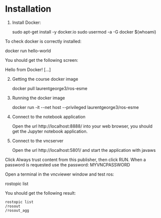 # Installation

1. Install Docker:

   sudo apt-get install -y docker.io 
   sudo usermod -a -G docker $(whoami)

To check docker is correctly installed:

   docker run hello-world

You should get the following screen: 

Hello from Docker!
[...]

2. Getting the course docker image

   docker pull laurentgeorge3/ros-esme


3. Running the docker image

   docker run -it --net host --privileged  laurentgeorge3/ros-esme
   
4. Connect to the notebook application

   Open the url http://localhost:8888/ into your web browser, you should get the Jupyter notebook application.

5. Connect to the vncserver

   Open the url http://localhost:5801/ and start the application with javaws

Click Always trust content from this publisher, then click RUN.
When a password is requested use the password: MYVNCPASSWORD

Open a terminal in the vncviewer window and test ros:

rostopic list

You should get the following result:

    rostopic list
    /rosout
    /rosout_agg



